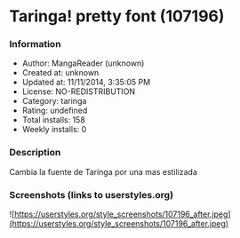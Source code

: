 # Taringa! pretty font (107196)

### Information
- Author: MangaReader (unknown)
- Created at: unknown
- Updated at: 11/11/2014, 3:35:05 PM
- License: NO-REDISTRIBUTION
- Category: taringa
- Rating: undefined
- Total installs: 158
- Weekly installs: 0


### Description
Cambia la fuente de Taringa por una mas estilizada


### Screenshots (links to userstyles.org)
![https://userstyles.org/style_screenshots/107196_after.jpeg](https://userstyles.org/style_screenshots/107196_after.jpeg)


